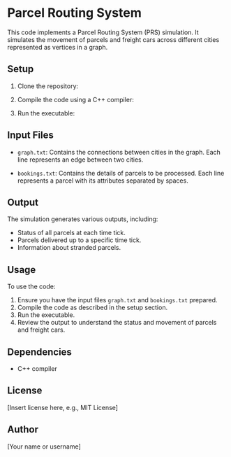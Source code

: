 # Parcel Routing System

This code implements a Parcel Routing System (PRS) simulation. It simulates the movement of parcels and freight cars across different cities represented as vertices in a graph.
## Setup

1. Clone the repository:

2. Compile the code using a C++ compiler:

3. Run the executable:

## Input Files

- `graph.txt`: Contains the connections between cities in the graph. Each line represents an edge between two cities.

- `bookings.txt`: Contains the details of parcels to be processed. Each line represents a parcel with its attributes separated by spaces.

## Output

The simulation generates various outputs, including:

- Status of all parcels at each time tick.
- Parcels delivered up to a specific time tick.
- Information about stranded parcels.

## Usage

To use the code:

1. Ensure you have the input files `graph.txt` and `bookings.txt` prepared.
2. Compile the code as described in the setup section.
3. Run the executable.
4. Review the output to understand the status and movement of parcels and freight cars.

## Dependencies

- C++ compiler

## License

[Insert license here, e.g., MIT License]

## Author

[Your name or username]


